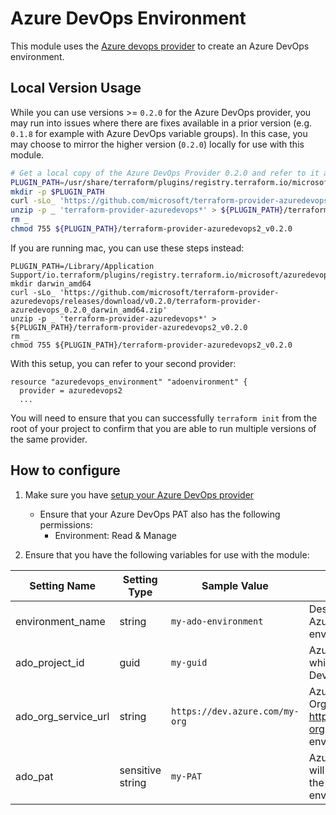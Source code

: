 # Azure DevOps Environment

This module uses the [Azure devops provider](https://registry.terraform.io/providers/microsoft/azuredevops/latest/docs/resources/environment) to create an Azure DevOps environment.

## Local Version Usage

While you can use versions >= `0.2.0` for the Azure DevOps provider, you may run into issues where there are fixes available in a prior version (e.g. `0.1.8` for example with Azure DevOps variable groups).  In this case, you may choose to mirror the higher version (`0.2.0`) locally for use with this module.

```bash
# Get a local copy of the Azure DevOps Provider 0.2.0 and refer to it as azuredevops2 within terraform
PLUGIN_PATH=/usr/share/terraform/plugins/registry.terraform.io/microsoft/azuredevops2/0.2.0/linux_amd64
mkdir -p $PLUGIN_PATH
curl -sLo_ 'https://github.com/microsoft/terraform-provider-azuredevops/releases/download/v0.2.0/terraform-provider-azuredevops_0.2.0_linux_amd64.zip'
unzip -p _ 'terraform-provider-azuredevops*' > ${PLUGIN_PATH}/terraform-provider-azuredevops2_v0.2.0
rm _
chmod 755 ${PLUGIN_PATH}/terraform-provider-azuredevops2_v0.2.0
```

If you are running mac, you can use these steps instead:

```console
PLUGIN_PATH=/Library/Application Support/io.terraform/plugins/registry.terraform.io/microsoft/azuredevops2/0.2.0/darwin_amd64
mkdir darwin_amd64
curl -sLo_ 'https://github.com/microsoft/terraform-provider-azuredevops/releases/download/v0.2.0/terraform-provider-azuredevops_0.2.0_darwin_amd64.zip'
unzip -p _ 'terraform-provider-azuredevops*' > ${PLUGIN_PATH}/terraform-provider-azuredevops2_v0.2.0
rm _
chmod 755 ${PLUGIN_PATH}/terraform-provider-azuredevops2_v0.2.0
```

With this setup, you can refer to your second provider:

```hcl
resource "azuredevops_environment" "adoenvironment" {
  provider = azuredevops2
  ...
```

You will need to ensure that you can successfully `terraform init` from the root of your project to confirm that you are able to run multiple versions of the same provider.

## How to configure

1. Make sure you have [setup your Azure DevOps provider](https://registry.terraform.io/providers/microsoft/azuredevops/latest/docs/guides/authenticating_using_the_personal_access_token#configure-environment-variables)
    * Ensure that your Azure DevOps PAT also has the following permissions:
        * Environment: Read & Manage 

2. Ensure that you have the following variables for use with the module:

| Setting Name | Setting Type | Sample Value | Notes |
|--|--|--|--|
| environment_name | string | `my-ado-environment` | Desired name for your Azure DevOps environment. |
| ado_project_id | guid | `my-guid` | Azure DevOps Project ID which will host the Azure DevOps environment. |
| ado_org_service_url | string | `https://dev.azure.com/my-org` | Azure DevOps Organization URL e.g. https://dev.azure.com/my-org for your Azure DevOps environment. |
| ado_pat | sensitive string | `my-PAT` | Azure DevOps PAT which will be used to provision the Azure DevOps environment. |
